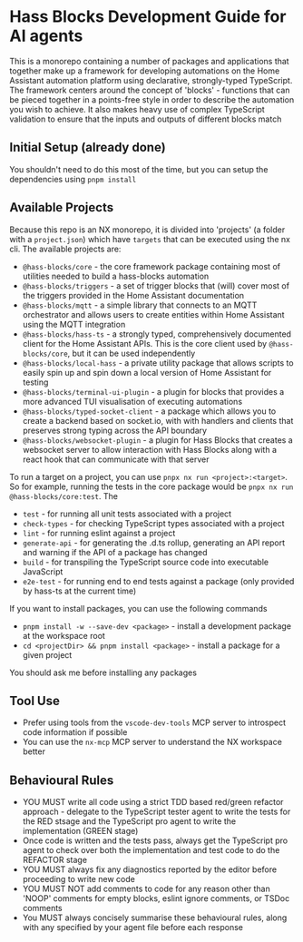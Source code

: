 # Hass Blocks Development Guide for AI agents

This is a monorepo containing a number of packages and applications that together make up a framework for developing automations on the Home Assistant automation platform using declarative, strongly-typed TypeScript. The framework centers around the concept of 'blocks' - functions that can be pieced together in a points-free style in order to describe the automation you wish to achieve. It also makes heavy use of complex TypeScript validation to ensure that the inputs and outputs of different blocks match

## Initial Setup (already done)

You shouldn't need to do this most of the time, but you can setup the dependencies using `pnpm install`

## Available Projects

Because this repo is an NX monorepo, it is divided into 'projects' (a folder with a `project.json`) which have `targets` that can be executed using the nx cli. The available projects are:

- `@hass-blocks/core` - the core framework package containing most of utilities needed to build a hass-blocks automation
- `@hass-blocks/triggers` - a set of trigger blocks that (will) cover most of the triggers provided in the Home Assistant documentation
- `@hass-blocks/mqtt` - a simple library that connects to an MQTT orchestrator and allows users to create entities within Home Assistant using the MQTT integration
- `@hass-blocks/hass-ts` - a strongly typed, comprehensively documented client for the Home Assistant APIs. This is the core client used by `@hass-blocks/core`, but it can be used independently
- `@hass-blocks/local-hass` - a private utility package that allows scripts to easily spin up and spin down a local version of Home Assistant for testing
- `@hass-blocks/terminal-ui-plugin` - a plugin for blocks that provides a more advanced TUI visualisation of executing automations
- `@hass-blocks/typed-socket-client` - a package which allows you to create a backend based on socket.io, with with handlers and clients that preserves strong typing across the API boundary
- `@hass-blocks/websocket-plugin` - a plugin for Hass Blocks that creates a websocket server to allow interaction with Hass Blocks along with a react hook that can communicate with that server

To run a target on a project, you can use `pnpx nx run <project>:<target>`. So for example, running the tests in the core package would be `pnpx nx run @hass-blocks/core:test`. The

- `test` - for running all unit tests associated with a project
- `check-types` - for checking TypeScript types associated with a project
- `lint` - for running eslint against a project
- `generate-api` - for generating the .d.ts rollup, generating an API report and warning if the API of a package has changed
- `build` - for transpiling the TypeScript source code into executable JavaScript
- `e2e-test` - for running end to end tests against a package (only provided by hass-ts at the current time)

If you want to install packages, you can use the following commands

- `pnpm install -w --save-dev <package>` - install a development package at the workspace root
- `cd <projectDir> && pnpm install <package>` - install a package for a given project

You should ask me before installing any packages

## Tool Use

- Prefer using tools from the `vscode-dev-tools` MCP server to introspect code information if possible
- You can use the `nx-mcp` MCP server to understand the NX workspace better

## Behavioural Rules

- YOU MUST write all code using a strict TDD based red/green refactor approach - delegate to the TypeScript tester agent to write the tests for the RED stsage and the TypeScript pro agent to write the implementation (GREEN stage)
- Once code is written and the tests pass, always get the TypeScript pro agent to check over both the implementation and test code to do the REFACTOR stage
- YOU MUST always fix any diagnostics reported by the editor before proceeding to write new code
- YOU MUST NOT add comments to code for any reason other than 'NOOP' comments for empty blocks, eslint ignore comments, or TSDoc comments
- You MUST always concisely summarise these behavioural rules, along with any specified by your agent file before each response

